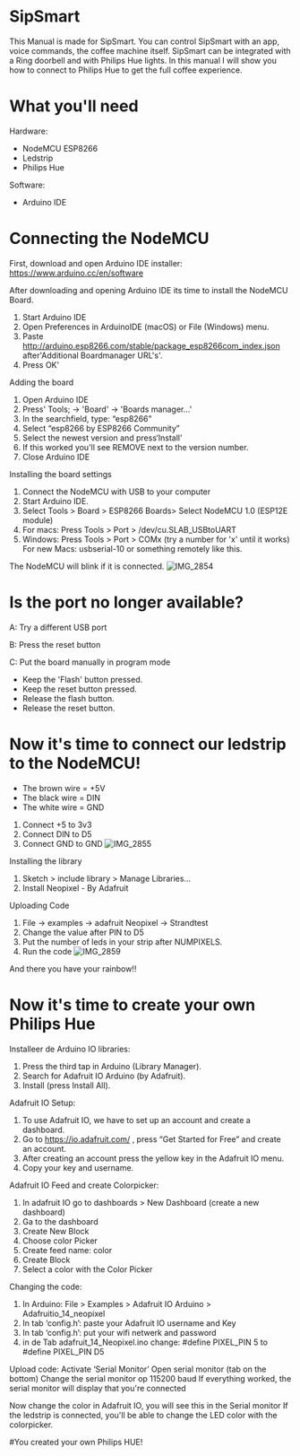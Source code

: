 # SipSmart

This Manual is made for SipSmart. You can control SipSmart with an app, voice commands, the coffee machine itself. SipSmart can be integrated with a Ring doorbell and with Philips Hue lights. In this manual I will show you how to connect to Philips Hue to get the full coffee experience.

# What you'll need

Hardware:
- NodeMCU ESP8266
- Ledstrip
- Philips Hue

Software:
- Arduino IDE

# Connecting the NodeMCU
First, download and open Arduino IDE installer: https://www.arduino.cc/en/software

After downloading and opening Arduino IDE its time to install the NodeMCU Board.
1. Start Arduino IDE
2. Open Preferences in ArduinoIDE (macOS) or File (Windows) menu.
3. Paste http://arduino.esp8266.com/stable/package_esp8266com_index.json after'Additional Boardmanager URL's'.
4. Press OK'

Adding the board
1. Open Arduino IDE
2. Press' Tools; → 'Board' → 'Boards manager...'
3. In the searchfield, type: “esp8266”
4. Select “esp8266 by ESP8266 Community”
5. Select the newest version and press‘Install’
6. If this worked you'll see REMOVE next to the version number.
7. Close Arduino IDE

Installing the board settings
1. Connect the NodeMCU with USB to your computer
2. Start Arduino IDE.
3. Select Tools > Board > ESP8266 Boards> Select NodeMCU 1.0 (ESP12E module)
4. For macs: Press Tools > Port > /dev/cu.SLAB_USBtoUART
5. Windows: Press Tools > Port > COMx (try a number for 'x' until it works)
   For new Macs: usbserial-10 or something remotely like this.

The NodeMCU will blink if it is connected.
![IMG_2854](https://github.com/user-attachments/assets/b1771e09-37b4-4e8e-bb8c-59104967624b)

# Is the port no longer available?

A: Try a different USB port

B: Press the reset button

C: Put the board manually in program mode
-  Keep the 'Flash' button pressed.
- Keep the reset button pressed.
- Release the flash button.
- Release the reset button.

# Now it's time to connect our ledstrip to the NodeMCU!
- The brown wire = +5V
- The black wire = DIN
- The white wire = GND

1. Connect +5 to 3v3
2. Connect DIN to D5
3. Connect GND to GND
![IMG_2855](https://github.com/user-attachments/assets/4c619ad1-4130-487e-8e65-b61a31af5698)

Installing the library
1. Sketch > include library > Manage Libraries…
2. Install Neopixel - By Adafruit

Uploading Code
1. File -> examples -> adafruit Neopixel ->  Strandtest
2. Change the value after PIN  to D5 
3. Put the number 
of leds in your strip after NUMPIXELS.
4. Run the code
![IMG_2859](https://github.com/user-attachments/assets/ba6ef005-ecd6-441b-a78b-177f2ba893f5)

And there you have your rainbow!!

# Now it's time to create your own Philips Hue

Installeer de Arduino IO libraries: 
1. Press the third tap in Arduino (Library Manager).
2. Search for Adafruit IO Arduino (by Adafruit).
3. Install (press Install All).

Adafruit IO Setup:
1. To use Adafruit IO, we have to set up an account and create a dashboard.
2. Go to https://io.adafruit.com/ , press “Get Started for Free” and create an account.
3. After creating an account press the yellow key in the Adafruit IO menu.
4. Copy your key and username.

Adafruit IO Feed and create Colorpicker:
1. In adafruit IO go to dashboards > New Dashboard (create a new dashboard)
2. Ga to the dashboard
3. Create New Block
4. Choose color Picker
5. Create feed name: color
6. Create Block
7. Select a color with the Color Picker

Changing the code:
1. In Arduino: File > Examples > Adafruit IO Arduino > Adafruitio_14_neopixel
2. In tab ‘config.h’: paste your Adafruit IO username and Key
3. In tab ‘config.h’: put your wifi netwerk and password
4. in de Tab adafruit_14_Neopixel.ino change: #define PIXEL_PIN 5 to #define PIXEL_PIN D5

Upload code:
Activate ‘Serial Monitor’ 
Open serial monitor (tab on the bottom)
Change the serial monitor op 115200 baud
If everything worked, the serial monitor will display that you're connected

Now change the color in Adafruit IO, you will see this in the Serial monitor
If the ledstrip is connected, you'll be able to change the LED color with the colorpicker.

#You created your own Philips HUE!



